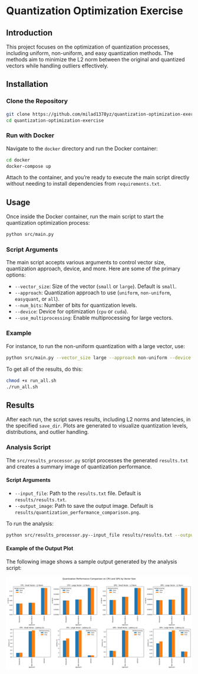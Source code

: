 # Quantization Optimization Exercise

## Introduction
This project focuses on the optimization of quantization processes, including uniform, non-uniform, and easy quantization methods. The methods aim to minimize the L2 norm between the original and quantized vectors while handling outliers effectively.

## Installation

### Clone the Repository
```bash
git clone https://github.com/milad1378yz/quantization-optimization-exercise
cd quantization-optimization-exercise
```

### Run with Docker
Navigate to the `docker` directory and run the Docker container:
```bash
cd docker
docker-compose up
```

Attach to the container, and you’re ready to execute the main script directly without needing to install dependencies from `requirements.txt`.

## Usage
Once inside the Docker container, run the main script to start the quantization optimization process:
```bash
python src/main.py
```

### Script Arguments
The main script accepts various arguments to control vector size, quantization approach, device, and more. Here are some of the primary options:
- `--vector_size`: Size of the vector (`small` or `large`). Default is `small`.
- `--approach`: Quantization approach to use (`uniform`, `non-uniform`, `easyquant`, or `all`).
- `--num_bits`: Number of bits for quantization levels.
- `--device`: Device for optimization (`cpu` or `cuda`).
- `--use_multiprocessing`: Enable multiprocessing for large vectors.

### Example
For instance, to run the non-uniform quantization with a large vector, use:
```bash
python src/main.py --vector_size large --approach non-uniform --device cuda
```
To get all of the results, do this:
```bash
chmod +x run_all.sh
./run_all.sh
```

## Results
After each run, the script saves results, including L2 norms and latencies, in the specified `save_dir`. Plots are generated to visualize quantization levels, distributions, and outlier handling.

### Analysis Script
The `src/results_processor.py` script processes the generated `results.txt` and creates a summary image of quantization performance.

#### Script Arguments
- `--input_file`: Path to the `results.txt` file. Default is `results/results.txt`.
- `--output_image`: Path to save the output image. Default is `results/quantization_performance_comparison.png`.

To run the analysis:
```bash
python src/results_processor.py--input_file results/results.txt --output_image results/quantization_performance_comparison.png
```

#### Example of the Output Plot
The following image shows a sample output generated by the analysis script:

![Quantization Performance Comparison](results/quantization_performance_comparison.png)
